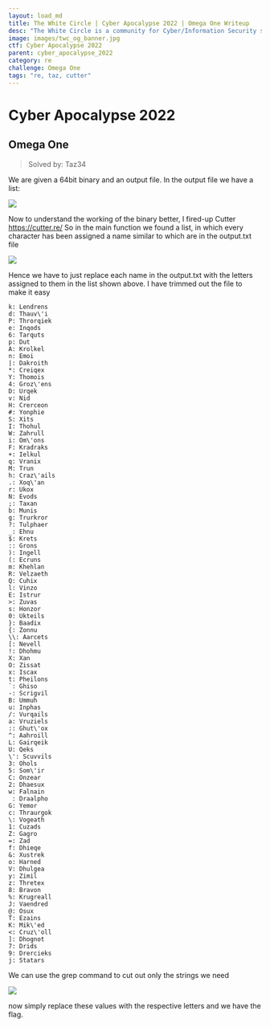 ```yaml
---
layout: load_md
title: The White Circle | Cyber Apocalypse 2022 | Omega One Writeup
desc: "The White Circle is a community for Cyber/Information Security students, enthusiasts and professionals. You can discuss anything related to Security, share your knowledge with others, get help when you need it and proceed further in your journey with amazing people from all over the world."
image: images/twc_og_banner.jpg
ctf: Cyber Apocalypse 2022
parent: cyber_apocalypse_2022
category: re
challenge: Omega One
tags: "re, taz, cutter"
---
```


<h1 class="heading card-title white-text">Cyber Apocalypse 2022</h1>

## Omega One
> Solved by: Taz34

We are given a 64bit binary and an output file.
In the output file we have a list:

![](https://i.imgur.com/gPWqsRc.png)

Now to understand the working of the binary better, I fired-up Cutter
https://cutter.re/
So in the main function we found a list, in which every character has been assigned a name similar to which are in the output.txt file

![](https://i.imgur.com/eKD8StZ.png)

Hence we have to just replace each name in the output.txt with the letters assigned to them in the list shown above.
I have trimmed out the file to make it easy

```
k: Lendrens
d: Thauv\'i
P: Throrqiek
e: Inqods
6: Tarquts
p: Dut
A: Krolkel
n: Emoi
|: Dakroith
*: Creiqex
Y: Thomois
4: Groz\'ens
D: Urqek
v: Nid
H: Crerceon
#: Yonphie
S: Xits
I: Thohul
W: Zahrull
i: Om\'ons
F: Kradraks
+: Ielkul
q: Vranix
M: Trun
h: Craz\'ails
.: Xoq\'an
r: Ukox
N: Evods
;: Taxan
b: Munis
g: Trurkror
?: Tulphaer
_: Ehnu
$: Krets
:: Grons
): Ingell
(: Ecruns
m: Khehlan
R: Velzaeth
Q: Cuhix
l: Vinzo
E: Istrur
>: Zuvas
s: Honzor
0: Ukteils
}: Baadix
{: Zonnu
\\: Aarcets
[: Nevell
!: Dhohmu
X: Xan
O: Zissat
x: Iscax
t: Pheilons
`: Ghiso
-: Scrigvil
B: Ummuh
u: Inphas
/: Vurqails
a: Vruziels
:: Ghut\'ox
^: Aahroill
L: Gairqeik
U: Qeks
\': Scuvvils
3: Ohols
5: Som\'ir
C: Onzear
2: Dhaesux
w: Falnain
 : Draalpho
G: Yemor
c: Thraurgok
\: Vogeath
1: Cuzads
Z: Gagro
=: Zad
f: Dhieqe
&: Xustrek
o: Harned
V: Dhulgea
y: Zimil
z: Thretex
8: Bravon
%: Krugreall
J: Vaendred
@: Osux
T: Ezains
K: Mik\'ed
<: Cruz\'oll
]: Dhognot
7: Drids
9: Drercieks
j: Statars
```

We can use the grep command to cut out only the strings we need

![](https://i.imgur.com/ct3MXGa.png)

now simply replace these values with the respective letters and we have the flag.

